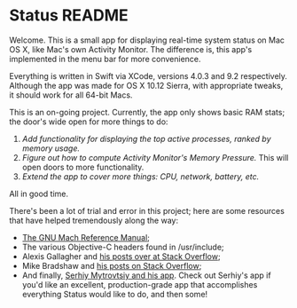 # Status README

Welcome.  This is a small app for displaying real-time system status on Mac OS X, like Mac's own Activity Monitor.  The difference is, this app's implemented in the menu bar for more convenience.

Everything is written in Swift via XCode, versions 4.0.3 and 9.2 respectively.  Although the app was made for OS X 10.12 Sierra, with appropriate tweaks, it should work for all 64-bit Macs.

This is an on-going project.  Currently, the app only shows basic RAM stats; the door's wide open for more things to do:
  1) *Add functionality for displaying the top active processes, ranked by memory usage.*
  2) *Figure out how to compute Activity Monitor's Memory Pressure.*  This will open doors to more functionality.
  3) *Extend the app to cover more things: CPU, network, battery, etc.*
  
All in good time.

There's been a lot of trial and error in this project; here are some resources that have helped tremendously along the way:
  - [The GNU Mach Reference Manual](https://www.gnu.org/software/hurd/gnumach-doc/index.html);
  - The various Objective-C headers found in /usr/include;
  - Alexis Gallagher and [his posts over at Stack Overflow](https://stackoverflow.com/users/577888/algal);
  - Mike Bradshaw and [his posts on Stack Overflow](https://stackoverflow.com/users/475228/bmike);
  - And finally, [Serhiy Mytrovtsiy and his app](https://github.com/exelban/stats).  Check out Serhiy's app if you'd like an excellent, production-grade app that accomplishes everything Status would like to do, and then some!
